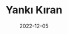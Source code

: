 ---
title: "Yankı Kıran"
img: people/profile.webp
collection: people
date: 2022-12-05
type: Undergraduate
---